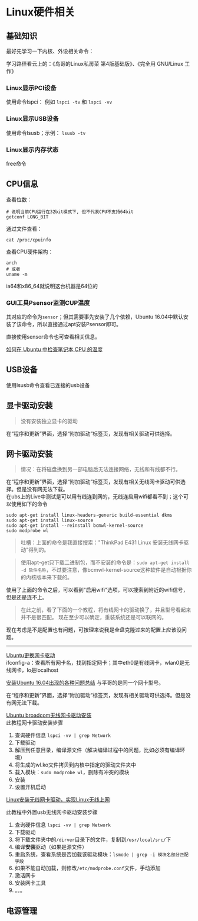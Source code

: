 # Linux硬件相关


## 基础知识

最好先学习一下内核、外设相关命令：  

学习路径看云上的：《鸟哥的Linux私房菜 第4版基础版》、《完全用 GNU/Linux 工作》

### Linux显示PCI设备
使用命令lspci： 例如 `lspci -tv`   和  `lspci -vv`

### Linux显示USB设备
使用命令lsusb；示例： `lsusb -tv`

### Linux显示内存状态
free命令




## CPU信息

查看位数：  
```
# 说明当前CPU运行在32bit模式下, 但不代表CPU不支持64bit
getconf LONG_BIT
```

通过文件查看： 
```
cat /proc/cpuinfo
```

查看CPU硬件架构：  
```
arch
# 或者
uname -m
```
ia64和x86_64就说明这台机器是64位的


### GUI工具Psensor监测CUP温度

其对应的命令为`sensor`；但其需要事先安装了几个依赖，Ubuntu 16.04中默认安装了该命令，所以直接通过apt安装Psensor即可。

直接使用sensor命令也可查看相关信息。


[如何在 Ubuntu 中检查笔记本 CPU 的温度](https://linux.cn/article-5682-1.html)  



## USB设备

使用lsusb命令查看已连接的usb设备



## 显卡驱动安装

> 没有安装独立显卡的驱动

在“程序和更新”界面，选择“附加驱动”标签页，发现有相关驱动可供选择。

## 网卡驱动安装

> 情况：在将磁盘换到另一部电脑后无法连接网络，无线和有线都不行。

在“程序和更新”界面，选择“附加驱动”标签页，发现有相关无线网卡驱动可供选择。但是没有网无法下载。    
在ubs上的Live中测试是可以用有线连到网的，无线连启用wifi都看不到；这个可以使用如下的命令

```
sudo apt-get install linux-headers-generic build-essential dkms  
sudo apt-get install linux-source  
sudo apt-get install --reinstall bcmwl-kernel-source  
sudo modprobe wl
```
> 吐槽：上面的命令是我直接搜索："ThinkPad E431 Linux 安装无线网卡驱动"得到的。

> 使用apt-get只下载二进制包，而不安装的命令是：`sudo apt-get install -d 软件名称`，不过要注意，像bcmwl-kernel-source这种软件是自动根据你的内核版本来下载的。



使用了上面的命令之后，可以看到"启用wifi"选项，可以搜索到附近的wifi信号，但是还是连不上。

> 在此之前，看了下面的一个教程，将有线网卡的驱动换了，并且型号看起来并不是很匹配。
> 现在至少可以确定，重装系统还是可以联网的。

现在考虑是不是配置也有问题，可按理来说我是全盘克隆过来的配置上应该没问题。



---

[Ubuntu更换网卡驱动](http://www.linuxdiyf.com/linux/16286.html)  
ifconfig-a：查看所有网卡名，找到指定网卡；其中eth0是有线网卡，wlan0是无线网卡，lo是localhost

[安装Ubuntu 16.04出现的各种问题总结](http://www.linuxdiyf.com/linux/21471.html) 与平哥的是同一个网卡型号。


在“程序和更新”界面，选择“附加驱动”标签页，发现有相关驱动可供选择。但是没有网无法下载。

[Ubuntu broadcom无线网卡驱动安装](https://my.oschina.net/itblog/blog/221818)    
此教程网卡驱动安装步骤  

1. 查询硬件信息 `lspci -vv | grep Network`
2. 下载驱动
3. 解压到任意目录，编译源文件（解决编译过程中的问题，比如必须有编译环境）
4. 将生成的wl.ko文件拷贝到内核中指定的驱动文件夹中
5. 载入模块：`sudo modprobe wl`，删除有冲突的模块
6. 安装
7. 设置开机启动



[Linux安装无线网卡驱动，实现Linux无线上网](http://7392072.blog.51cto.com/7382072/1271559)    

此教程中外置usb无线网卡驱动安装步骤  

1. 查询硬件信息 `lspci -vv | grep Network`
2. 下载驱动
3. 将下载文件夹中的`/dirver`目录下的文件，复制到`/usr/local/src/`下
4. 编译**安装**驱动（如果是源文件）
5. 重启系统，查看系统是否加载该驱动模块：`lsmode | grep -i 模块名部分匹配字段`
6. 如果不能自动加载，则修改`/etc/modprobe.conf`文件，手动添加
7. 激活网卡
8. 安装网卡工具
9. 。。。



## 电源管理